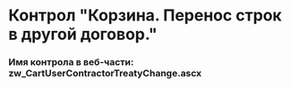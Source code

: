 ﻿---
description: 2.4.11.0
---
# Контрол "Корзина. Перенос строк в другой договор."
### Имя контрола в веб-части: zw_CartUserContractorTreatyChange.ascx

